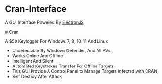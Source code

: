 # Cran-Interface
<p>A GUI Interface Powered By <a href="https://electronjs.org">ElectronJS</a></p>
# Cran
<p>A $50 Keylogger For Windows 7, 8, 10, 11 And Linux</p>
<ul>
  <li>Undetectable By Windows Defender, And All AVs</li>
  <li>Works Online And Offline</li>
  <li>Intelligent And Silent</li>
  <li>Automated Keystrokes Transfer For Offline Targets</li>
  <li>This GUI Provide A Control Panel to Manage Targets Infected with CRAN</li>
  <li>Self Destroy After Attack</li>
</ul>
